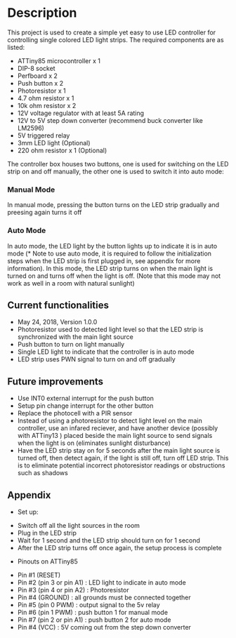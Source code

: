 # Description
This project is used to create a simple yet easy to use LED controller for controlling single colored LED light strips. The required components are as listed:
 * ATTiny85 microcontroller x 1
 * DIP-8 socket 
 * Perfboard x 2
 * Push button x 2
 * Photoresistor x 1
 * 4.7 ohm resistor x 1
 * 10k ohm resistor x 2
 * 12V voltage regulator with at least 5A rating
 * 12V to 5V step down converter (recommend buck converter like LM2596)
 * 5V triggered relay
 * 3mm LED light (Optional) 
 * 220 ohm resistor x 1 (Optional) 
 
 The controller box houses two buttons, one is used for switching on the LED strip on and off manually, the other one is used to switch it into auto mode:
 ### Manual Mode
 In manual mode, pressing the button turns on the LED strip gradually and preesing again turns it off
 ### Auto Mode
In auto mode, the LED light by the button lights up to indicate it is in auto mode (* Note to use auto mode, it is required to follow the initialization steps when the LED strip is first plugged in, see appendix for more information). In this mode, the LED strip turns on when the main light is turned on and turns off when the light is off. (Note that this mode may not work as well in a room with natural sunlight)



## Current functionalities
* May 24, 2018, Version 1.0.0
* Photoresistor used to detected light level so that the LED strip is synchronized with the main light source
* Push button to turn on light manually
* Single LED light to indicate that the controller is in auto mode
* LED strip uses PWN signal to turn on and off gradually


## Future improvements
* Use INT0 external interrupt for the push button
* Setup pin change interrupt for the other button
* Replace the photocell with a PIR sensor
* Instead of using a photoresistor to detect light level on the main controller, use an infared reciever, and have another device (possibly with ATTiny13 ) placed beside the main light source to send signals when the light is on (eliminates sunlight disturbance)
* Have the LED strip stay on for 5 seconds after the main light source is turned off, then detect again, if the light is still off, turn off LED strip. This is to eliminate potential incorrect photoresistor readings or obstructions such as shadows


## Appendix
* Set up:
 - Switch off all the light sources in the room
 - Plug in the LED strip
 - Wait for 1 second and the LED strip should turn on for 1 second
 - After the LED strip turns off once again, the setup process is complete
 
* Pinouts on ATTiny85
 - Pin #1 (RESET)
 - Pin #2 (pin 3 or pin A1) : LED light to indicate in auto mode
 - Pin #3 (pin 4 or pin A2) : Photoresistor 
 - Pin #4 (GROUND) : all grounds must be connected together
 - Pin #5 (pin 0 PWM) : output signal to the 5v relay
 - Pin #6 (pin 1 PWM) : push button 1 for manual mode
 - Pin #7 (pin 2 or pin A1) : push button 2 for auto mode
 - Pin #4 (VCC) : 5V coming out from the step down converter
